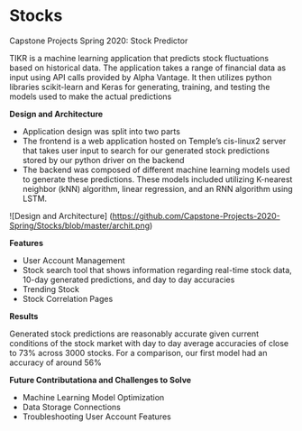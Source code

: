 # Stocks
Capstone Projects Spring 2020: Stock Predictor

TIKR is a machine learning application that predicts stock fluctuations based on historical data. The application takes a range of financial data as input using API calls provided by Alpha Vantage. It then utilizes python libraries scikit-learn and Keras for generating, training, and testing the models used to make the actual predictions

**Design and Architecture**

- Application design was split into two parts
- The frontend is a web application hosted on Temple’s cis-linux2 server that takes user input to search for our generated stock predictions stored by our python driver on the backend
- The backend was composed of different machine learning models used to generate these predictions. These models included utilizing K-nearest neighbor (kNN) algorithm, linear regression, and an RNN algorithm using LSTM.

![Design and Architecture]
(https://github.com/Capstone-Projects-2020-Spring/Stocks/blob/master/archit.png)


**Features**
- User Account Management
- Stock search  tool that shows information regarding real-time stock data, 10-day generated predictions, and day to day accuracies
- Trending Stock
- Stock Correlation Pages

**Results**

Generated stock predictions are reasonably accurate given current conditions of the stock market with day to day average accuracies of close to 73% across 3000 stocks. 
For a comparison, our first model had an accuracy of around 56%

**Future Contributationa and Challenges to Solve**
- Machine Learning Model Optimization
- Data Storage Connections
- Troubleshooting User Account Features




